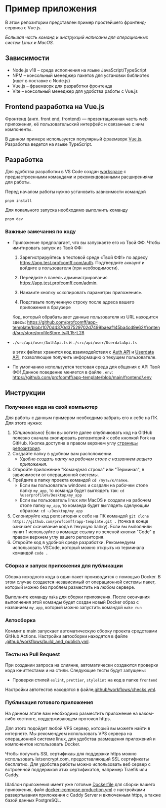 # Пример приложения

В этом репозитории представлен пример простейшего фронтенд-сервиса с Vue.js.


*Большая часть команд и инструкций написаны для операционных систем Linux и MacOS.*

## Зависимости
- Node.js v18 – среда исполнения на языке JavaScript/TypeScript
- NPM – консольный менеджер пакетов для установки библиотек (идет в поставке с Node.js)
- Vue.js – фраемворк для разработки фронтенда
- Vite – консольный менеджер для удобства работы с Vue.js

## Frontend разработка на Vue.js

Фронтенд (англ. front end, frontend) — презентационная часть web приложения, её пользовательский
интерфейс и связанные с ним компоненты.

В данном примере используется популярный фраемворк [Vue.js](https://vuejs.org/). Разработка ведется
на языке TypeScript.


## Разработка

Для удобства разработки в VS Code создан [workspace](../frontend.code-workspace) с преднастроенными
командами и рекомендованными расширениями для работы.

Перед началом работы нужно установить зависимости командой
```
pnpm install
```

Для локального запуска необходимо выполнить команду
```
pnpm dev
```


### Важные замечания по коду
- Приложение предполагает, что вы запускаете его из Твой ФФ. Чтобы имитировать запуск из Твой ФФ:

    1. Зарегистрируйтесь в тестовой среде «Твой ФФ!» по адресу https://app.test.profcomff.com/auth. Подтвердите аккаунт и войдите в пользователя (при необходимости).

    2. Перейдите в панель администрирования https://app.test.profcomff.com/admin.

    3. Нажмите кнопку «скопировать параметры приложения».

    4. Подставьте полученную строку после адреса вашего приложения в браузере

    Код, который обрабатывает данные пользователя из URL находится здесь: https://github.com/profcomff/app-template/blob/1070d4370d37529702d7499baeaf145ba4cd9e62/frontend/src/store/profileStore.ts#L15-L28


- `./src/api/user/AuthApi.ts` и `./src/api/user/UserdataApi.ts`

    в этих файлах хранится код взаимодействия с [Auth API](https://api.profcomff.com/?urls.primaryName=auth)
    и [Userdata API](https://api.profcomff.com/?urls.primaryName=userdata), позволяющие получить
    информацию о текущем пользователе.

- По умолчанию используется тестовая среда для общения с API Твой ФФ! Данное поведение меняется в файле `.env`: https://github.com/profcomff/app-template/blob/main/frontend/.env


## Инструкции
### Получение кода на свой компьютер
Для работы с данным примером необходимо забрать его к себе на ПК. Для этого нужно:
1. *(Опционально)* Если вы хотите далее опубликовать код на GitHub полезно сначала скопировать
   репозиторий к себе кнопкой Fork на GitHub. Кнопка доступна в правом верхнем углу
   [страницы репозитория](https://github.com/profcomff/app-template).
2. Создайте папку в удобном вам расположении.
    - *Удобно создать папку на рабочем столе с названием вашего приложения.*
3. Откройте приложение "Командная строка" или "Терминал", в зависимости от операционной системы.
4. Прейдите в папку проекта командой `cd /путь/к/папке`.
    - Если вы пользователь windows и создали на рабочем столе папку `my_app`, то команда будет
      выглядеть так: `cd %userprofile%/Desktop/my_app`
    - Если вы пользователь linux или MacOS и создали на рабочем столе папку `my_app`, то команда
      будет выглядеть сделующим образом: `cd ~/Desktop/my_app`
5. Склонируйте код репозитория к себе на ПК командой
  `git clone https://github.com/profcomff/app-template.git .` (точка в конце означает скачивание
  кода в текущую папку). Если вы выполнили пункт 1 используйте в команде ссылку из зеленой кнопки
  "Code" в правом верхнем углу вашего репозитория.
6. Откройте код в удобной среде разработки. Рекомендуем использовать VSCode, который можно открыть
   из терминала командой `code .`

### Сборка и запуск приложения для публикации
Сборка исходного кода в один пакет производится с помощью Docker. В этом случае создается
независимый от операционной системы пакет, который можно без проблем разместить на любом сервере.

Выполните команду `make` для сборки приложения. После окончания выполнения этой команды будет создан
новый Docker образ с названием `my_app`, который можно запустить командой `make run`


### Автосборка
Коммит в main запускает автоматическую сборку проекта средствами GitHub Actions. Настройки автосборки находятся в
файле [.github/workflows/build_and_publish.yml](.github/workflows/build_and_publish.yml).

### Тесты на Pull Request
При создании запроса на слияние, автоматически создаются проверки кода юниттестами и на стили.
Следующие тесты будут запущены:
- Проверки стилей `eslint`, `prettier`, `stylelint` на код в папке `frontend`

Настройки автотестов находятся в файле[.github/workflows/checks.yml](.github/workflows/checks.yml).

### Публикация готового приложения
На данном этапе вам необходимо разместить приложение на каком-либо хостинге, поддерживающем протокол https.

Для этого подойдет любой VPS сервер, который вы можете найти в интернете. Мы рекомендуем использовать VPS сервера на операционной системе linux, для удобства размещения приложений и компонентов использовать Docker.

Чтобы получить SSL сертификаы для поддержки https можно использовать letsencrypt.com, предоставляющий SSL сертификаты бесплатно. Для удобства работы можно использовать веб сервер с встроенной поддержкой этих сертификатов, например Traefik или Caddy.

Шаблон приложения имеет уже готовые [Dockerfile](cicd/Dockerfile) для сборки вашего приложения, файл [docker-compose.production.yml](cicd/docker-compose.production.yml) с настройками развертывания приложения с Caddy Server и включенным https, а также базой данных PostgreSQL.
